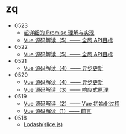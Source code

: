 # zq
- 0523
    - [超详细的 Promise 理解与实现](https://juejin.cn/post/6857934319886893064)
    - [Vue 源码解读（5）—— 全局 API目标](https://juejin.cn/post/6952643167715852319)
- 0522 
    - [Vue 源码解读（5）—— 全局 API目标](https://juejin.cn/post/6952643167715852319)
- 0521 
    - [Vue 源码解读（4）—— 异步更新](https://juejin.cn/post/6951568091893465102)
- 0520 
    - [Vue 源码解读（4）—— 异步更新](https://juejin.cn/post/6951568091893465102)
    - [Vue 源码解读（3）—— 响应式原理](https://juejin.cn/post/6950826293923414047)
- 0519 
    - [ Vue 源码解读（2）—— Vue 初始化过程](https://juejin.cn/post/6950084496515399717)
    - [Vue 源码解读（1）—— 前言](https://juejin.cn/post/6949370458793836580)
- 0518
    - [ Lodash(slice.js)](https://juejin.cn/post/6964616735152406536)




